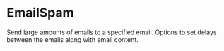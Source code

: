 # EmailSpam
Send large amounts of emails to a specified email. Options to set delays between the emails along with email content.
